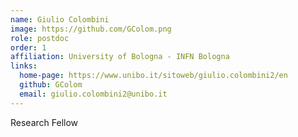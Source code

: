```yaml
---
name: Giulio Colombini
image: https://github.com/GColom.png
role: postdoc
order: 1
affiliation: University of Bologna - INFN Bologna
links:
  home-page: https://www.unibo.it/sitoweb/giulio.colombini2/en
  github: GColom
  email: giulio.colombini2@unibo.it
---
```


Research Fellow
